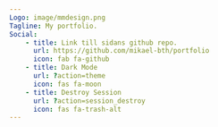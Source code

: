 ```yaml
---
Logo: image/mmdesign.png
Tagline: My portfolio.
Social:
    - title: Link till sidans github repo.
      url: https://github.com/mikael-bth/portfolio
      icon: fab fa-github
    - title: Dark Mode
      url: ?action=theme
      icon: fas fa-moon
    - title: Destroy Session
      url: ?action=session_destroy
      icon: fas fa-trash-alt
---
```

